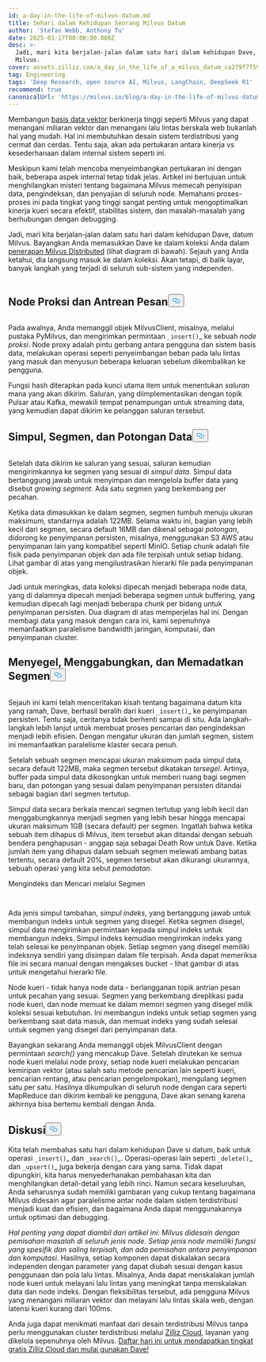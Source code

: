 ```yaml
---
id: a-day-in-the-life-of-milvus-datum.md
title: Sehari dalam Kehidupan Seorang Milvus Datum
author: 'Stefan Webb, Anthony Tu'
date: 2025-03-17T00:00:00.000Z
desc: >-
  Jadi, mari kita berjalan-jalan dalam satu hari dalam kehidupan Dave, si datum
  Milvus.
cover: assets.zilliz.com/a_day_in_the_life_of_a_milvus_datum_ca279f7f59.png
tag: Engineering
tags: 'Deep Research, open source AI, Milvus, LangChain, DeepSeek R1'
recommend: true
canonicalUrl: 'https://milvus.io/blog/a-day-in-the-life-of-milvus-datum.md'
---
```

<p>Membangun <a href="https://zilliz.com/learn/what-is-vector-database">basis data vektor</a> berkinerja tinggi seperti Milvus yang dapat menangani miliaran vektor dan menangani lalu lintas berskala web bukanlah hal yang mudah. Hal ini membutuhkan desain sistem terdistribusi yang cermat dan cerdas. Tentu saja, akan ada pertukaran antara kinerja vs kesederhanaan dalam internal sistem seperti ini.</p>
<p>Meskipun kami telah mencoba menyeimbangkan pertukaran ini dengan baik, beberapa aspek internal tetap tidak jelas. Artikel ini bertujuan untuk menghilangkan misteri tentang bagaimana Milvus memecah penyisipan data, pengindeksan, dan penyajian di seluruh node. Memahami proses-proses ini pada tingkat yang tinggi sangat penting untuk mengoptimalkan kinerja kueri secara efektif, stabilitas sistem, dan masalah-masalah yang berhubungan dengan debugging.</p>
<p>Jadi, mari kita berjalan-jalan dalam satu hari dalam kehidupan Dave, datum Milvus. Bayangkan Anda memasukkan Dave ke dalam koleksi Anda dalam <a href="https://milvus.io/docs/install-overview.md#Milvus-Distributed">penerapan Milvus Distributed</a> (lihat diagram di bawah). Sejauh yang Anda ketahui, dia langsung masuk ke dalam koleksi. Akan tetapi, di balik layar, banyak langkah yang terjadi di seluruh sub-sistem yang independen.</p>
<p>
  <span class="img-wrapper">
    <img translate="no" src="https://assets.zilliz.com/a_day_in_the_life_of_a_milvus_datum_ca279f7f59.png" alt="" class="doc-image" id="" />
    <span></span>
  </span>
</p>
<h2 id="Proxy-Nodes-and-the-Message-Queue" class="common-anchor-header">Node Proksi dan Antrean Pesan<button data-href="#Proxy-Nodes-and-the-Message-Queue" class="anchor-icon" translate="no">
      <svg translate="no"
        aria-hidden="true"
        focusable="false"
        height="20"
        version="1.1"
        viewBox="0 0 16 16"
        width="16"
      >
        <path
          fill="#0092E4"
          fill-rule="evenodd"
          d="M4 9h1v1H4c-1.5 0-3-1.69-3-3.5S2.55 3 4 3h4c1.45 0 3 1.69 3 3.5 0 1.41-.91 2.72-2 3.25V8.59c.58-.45 1-1.27 1-2.09C10 5.22 8.98 4 8 4H4c-.98 0-2 1.22-2 2.5S3 9 4 9zm9-3h-1v1h1c1 0 2 1.22 2 2.5S13.98 12 13 12H9c-.98 0-2-1.22-2-2.5 0-.83.42-1.64 1-2.09V6.25c-1.09.53-2 1.84-2 3.25C6 11.31 7.55 13 9 13h4c1.45 0 3-1.69 3-3.5S14.5 6 13 6z"
        ></path>
      </svg>
    </button></h2><p>
  <span class="img-wrapper">
    <img translate="no" src="https://assets.zilliz.com/Proxy_Nodes_and_the_Message_Queue_03a0fde0c5.png" alt="" class="doc-image" id="" />
    <span></span>
  </span>
</p>
<p>Pada awalnya, Anda memanggil objek MilvusClient, misalnya, melalui pustaka PyMilvus, dan mengirimkan permintaan <code translate="no">_insert()</code>_ ke sebuah <em>node proksi</em>. Node proxy adalah pintu gerbang antara pengguna dan sistem basis data, melakukan operasi seperti penyeimbangan beban pada lalu lintas yang masuk dan menyusun beberapa keluaran sebelum dikembalikan ke pengguna.</p>
<p>Fungsi hash diterapkan pada kunci utama item untuk menentukan <em>saluran</em> mana yang akan dikirim. Saluran, yang diimplementasikan dengan topik Pulsar atau Kafka, mewakili tempat penampungan untuk streaming data, yang kemudian dapat dikirim ke pelanggan saluran tersebut.</p>
<h2 id="Data-Nodes-Segments-and-Chunks" class="common-anchor-header">Simpul, Segmen, dan Potongan Data<button data-href="#Data-Nodes-Segments-and-Chunks" class="anchor-icon" translate="no">
      <svg translate="no"
        aria-hidden="true"
        focusable="false"
        height="20"
        version="1.1"
        viewBox="0 0 16 16"
        width="16"
      >
        <path
          fill="#0092E4"
          fill-rule="evenodd"
          d="M4 9h1v1H4c-1.5 0-3-1.69-3-3.5S2.55 3 4 3h4c1.45 0 3 1.69 3 3.5 0 1.41-.91 2.72-2 3.25V8.59c.58-.45 1-1.27 1-2.09C10 5.22 8.98 4 8 4H4c-.98 0-2 1.22-2 2.5S3 9 4 9zm9-3h-1v1h1c1 0 2 1.22 2 2.5S13.98 12 13 12H9c-.98 0-2-1.22-2-2.5 0-.83.42-1.64 1-2.09V6.25c-1.09.53-2 1.84-2 3.25C6 11.31 7.55 13 9 13h4c1.45 0 3-1.69 3-3.5S14.5 6 13 6z"
        ></path>
      </svg>
    </button></h2><p>
  <span class="img-wrapper">
    <img translate="no" src="https://assets.zilliz.com/Data_Nodes_Segments_and_Chunks_ae122dd1ac.png" alt="" class="doc-image" id="" />
    <span></span>
  </span>
</p>
<p>Setelah data dikirim ke saluran yang sesuai, saluran kemudian mengirimkannya ke segmen yang sesuai di <em>simpul data</em>. Simpul data bertanggung jawab untuk menyimpan dan mengelola buffer data yang disebut <em>growing segment</em>. Ada satu segmen yang berkembang per pecahan.</p>
<p>Ketika data dimasukkan ke dalam segmen, segmen tumbuh menuju ukuran maksimum, standarnya adalah 122MB. Selama waktu ini, bagian yang lebih kecil dari segmen, secara default 16MB dan dikenal sebagai <em>potongan</em>, didorong ke penyimpanan persisten, misalnya, menggunakan S3 AWS atau penyimpanan lain yang kompatibel seperti MinIO. Setiap chunk adalah file fisik pada penyimpanan objek dan ada file terpisah untuk setiap bidang. Lihat gambar di atas yang mengilustrasikan hierarki file pada penyimpanan objek.</p>
<p>Jadi untuk meringkas, data koleksi dipecah menjadi beberapa node data, yang di dalamnya dipecah menjadi beberapa segmen untuk buffering, yang kemudian dipecah lagi menjadi beberapa chunk per bidang untuk penyimpanan persisten. Dua diagram di atas memperjelas hal ini. Dengan membagi data yang masuk dengan cara ini, kami sepenuhnya memanfaatkan paralelisme bandwidth jaringan, komputasi, dan penyimpanan cluster.</p>
<h2 id="Sealing-Merging-and-Compacting-Segments" class="common-anchor-header">Menyegel, Menggabungkan, dan Memadatkan Segmen<button data-href="#Sealing-Merging-and-Compacting-Segments" class="anchor-icon" translate="no">
      <svg translate="no"
        aria-hidden="true"
        focusable="false"
        height="20"
        version="1.1"
        viewBox="0 0 16 16"
        width="16"
      >
        <path
          fill="#0092E4"
          fill-rule="evenodd"
          d="M4 9h1v1H4c-1.5 0-3-1.69-3-3.5S2.55 3 4 3h4c1.45 0 3 1.69 3 3.5 0 1.41-.91 2.72-2 3.25V8.59c.58-.45 1-1.27 1-2.09C10 5.22 8.98 4 8 4H4c-.98 0-2 1.22-2 2.5S3 9 4 9zm9-3h-1v1h1c1 0 2 1.22 2 2.5S13.98 12 13 12H9c-.98 0-2-1.22-2-2.5 0-.83.42-1.64 1-2.09V6.25c-1.09.53-2 1.84-2 3.25C6 11.31 7.55 13 9 13h4c1.45 0 3-1.69 3-3.5S14.5 6 13 6z"
        ></path>
      </svg>
    </button></h2><p>
  <span class="img-wrapper">
    <img translate="no" src="https://assets.zilliz.com/Sealing_Merging_and_Compacting_Segments_d5a6a37261.png" alt="" class="doc-image" id="" />
    <span></span>
  </span>
</p>
<p>Sejauh ini kami telah menceritakan kisah tentang bagaimana datum kita yang ramah, Dave, berhasil beralih dari kueri <code translate="no">_insert()</code>_ ke penyimpanan persisten. Tentu saja, ceritanya tidak berhenti sampai di situ. Ada langkah-langkah lebih lanjut untuk membuat proses pencarian dan pengindeksan menjadi lebih efisien. Dengan mengatur ukuran dan jumlah segmen, sistem ini memanfaatkan paralelisme klaster secara penuh.</p>
<p>Setelah sebuah segmen mencapai ukuran maksimum pada simpul data, secara default 122MB, maka segmen tersebut dikatakan <em>tersegel</em>. Artinya, buffer pada simpul data dikosongkan untuk memberi ruang bagi segmen baru, dan potongan yang sesuai dalam penyimpanan persisten ditandai sebagai bagian dari segmen tertutup.</p>
<p>Simpul data secara berkala mencari segmen tertutup yang lebih kecil dan menggabungkannya menjadi segmen yang lebih besar hingga mencapai ukuran maksimum 1GB (secara default) per segmen. Ingatlah bahwa ketika sebuah item dihapus di Milvus, item tersebut akan ditandai dengan sebuah bendera penghapusan - anggap saja sebagai Death Row untuk Dave. Ketika jumlah item yang dihapus dalam sebuah segmen melewati ambang batas tertentu, secara default 20%, segmen tersebut akan dikurangi ukurannya, sebuah operasi yang kita sebut <em>pemadatan</em>.</p>
<p>Mengindeks dan Mencari melalui Segmen</p>
<p>
  <span class="img-wrapper">
    <img translate="no" src="https://assets.zilliz.com/Indexing_and_Searching_through_Segments_478c0067be.png" alt="" class="doc-image" id="" />
    <span></span>
  </span>
</p>
<p>
  <span class="img-wrapper">
    <img translate="no" src="https://assets.zilliz.com/Indexing_and_Searching_through_Segments_1_0c31b5a340.png" alt="" class="doc-image" id="" />
    <span></span>
  </span>
</p>
<p>Ada jenis simpul tambahan, <em>simpul indeks</em>, yang bertanggung jawab untuk membangun indeks untuk segmen yang disegel. Ketika segmen disegel, simpul data mengirimkan permintaan kepada simpul indeks untuk membangun indeks. Simpul indeks kemudian mengirimkan indeks yang telah selesai ke penyimpanan objek. Setiap segmen yang disegel memiliki indeksnya sendiri yang disimpan dalam file terpisah. Anda dapat memeriksa file ini secara manual dengan mengakses bucket - lihat gambar di atas untuk mengetahui hierarki file.</p>
<p>Node kueri - tidak hanya node data - berlangganan topik antrian pesan untuk pecahan yang sesuai. Segmen yang berkembang direplikasi pada node kueri, dan node memuat ke dalam memori segmen yang disegel milik koleksi sesuai kebutuhan. Ini membangun indeks untuk setiap segmen yang berkembang saat data masuk, dan memuat indeks yang sudah selesai untuk segmen yang disegel dari penyimpanan data.</p>
<p>Bayangkan sekarang Anda memanggil objek MilvusClient dengan permintaan <em>search()</em> yang mencakup Dave. Setelah dirutekan ke semua node kueri melalui node proxy, setiap node kueri melakukan pencarian kemiripan vektor (atau salah satu metode pencarian lain seperti kueri, pencarian rentang, atau pencarian pengelompokan), mengulang segmen satu per satu. Hasilnya dikumpulkan di seluruh node dengan cara seperti MapReduce dan dikirim kembali ke pengguna, Dave akan senang karena akhirnya bisa bertemu kembali dengan Anda.</p>
<h2 id="Discussion" class="common-anchor-header">Diskusi<button data-href="#Discussion" class="anchor-icon" translate="no">
      <svg translate="no"
        aria-hidden="true"
        focusable="false"
        height="20"
        version="1.1"
        viewBox="0 0 16 16"
        width="16"
      >
        <path
          fill="#0092E4"
          fill-rule="evenodd"
          d="M4 9h1v1H4c-1.5 0-3-1.69-3-3.5S2.55 3 4 3h4c1.45 0 3 1.69 3 3.5 0 1.41-.91 2.72-2 3.25V8.59c.58-.45 1-1.27 1-2.09C10 5.22 8.98 4 8 4H4c-.98 0-2 1.22-2 2.5S3 9 4 9zm9-3h-1v1h1c1 0 2 1.22 2 2.5S13.98 12 13 12H9c-.98 0-2-1.22-2-2.5 0-.83.42-1.64 1-2.09V6.25c-1.09.53-2 1.84-2 3.25C6 11.31 7.55 13 9 13h4c1.45 0 3-1.69 3-3.5S14.5 6 13 6z"
        ></path>
      </svg>
    </button></h2><p>Kita telah membahas satu hari dalam kehidupan Dave si datum, baik untuk operasi <code translate="no">_insert()</code>_ dan <code translate="no">_search()</code>_. Operasi-operasi lain seperti <code translate="no">_delete()</code>_ dan <code translate="no">_upsert()</code>_ juga bekerja dengan cara yang sama. Tidak dapat dipungkiri, kita harus menyederhanakan pembahasan kita dan menghilangkan detail-detail yang lebih rinci. Namun secara keseluruhan, Anda seharusnya sudah memiliki gambaran yang cukup tentang bagaimana Milvus didesain agar paralelisme antar node dalam sistem terdistribusi menjadi kuat dan efisien, dan bagaimana Anda dapat menggunakannya untuk optimasi dan debugging.</p>
<p><em>Hal penting yang dapat diambil dari artikel ini: Milvus didesain dengan pemisahan masalah di seluruh jenis node. Setiap jenis node memiliki fungsi yang spesifik dan saling terpisah, dan ada pemisahan antara penyimpanan dan komputasi.</em> Hasilnya, setiap komponen dapat diskalakan secara independen dengan parameter yang dapat diubah sesuai dengan kasus penggunaan dan pola lalu lintas. Misalnya, Anda dapat menskalakan jumlah node kueri untuk melayani lalu lintas yang meningkat tanpa menskalakan data dan node indeks. Dengan fleksibilitas tersebut, ada pengguna Milvus yang menangani miliaran vektor dan melayani lalu lintas skala web, dengan latensi kueri kurang dari 100ms.</p>
<p>Anda juga dapat menikmati manfaat dari desain terdistribusi Milvus tanpa perlu menggunakan cluster terdistribusi melalui <a href="https://zilliz.com/cloud">Zilliz Cloud</a>, layanan yang dikelola sepenuhnya oleh Milvus. <a href="https://cloud.zilliz.com/signup">Daftar hari ini untuk mendapatkan tingkat gratis Zilliz Cloud dan mulai gunakan Dave!</a></p>
